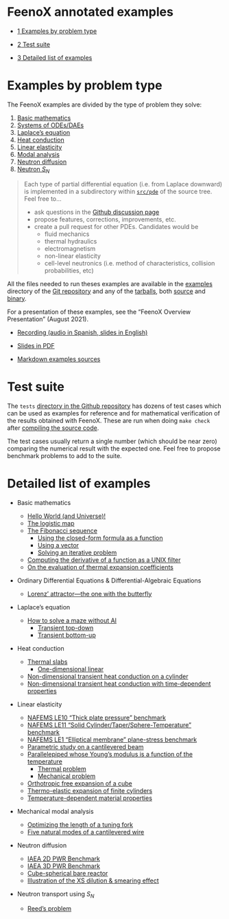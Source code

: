 # FeenoX annotated examples

- [<span class="toc-section-number">1</span> Examples by problem type][]
- [<span class="toc-section-number">2</span> Test suite][]
- [<span class="toc-section-number">3</span> Detailed list of
  examples][]

  [<span class="toc-section-number">1</span> Examples by problem type]: #examples-by-problem-type
  [<span class="toc-section-number">2</span> Test suite]: #test-suite
  [<span class="toc-section-number">3</span> Detailed list of examples]:
    #detailed-list-of-examples

# Examples by problem type

The FeenoX examples are divided by the type of problem they solve:

1.  [Basic mathematics][]
2.  [Systems of ODEs/DAEs][]
3.  [Laplace’s equation][]
4.  [Heat conduction][]
5.  [Linear elasticity][]
6.  [Modal analysis][]
7.  [Neutron diffusion][]
8.  [Neutron $S_N$][]

> Each type of partial differential equation (i.e. from Laplace
> downward) is implemented in a subdirectory within [`src/pde`][] of the
> source tree. Feel free to…
>
> - ask questions in the [Github discussion page][]
> - propose features, corrections, improvements, etc.
> - create a pull request for other PDEs. Candidates would be
>   - fluid mechanics
>   - thermal hydraulics
>   - electromagnetism
>   - non-linear elasticity
>   - cell-level neutronics (i.e. method of characteristics, collision
>     probabilities, etc)

All the files needed to run theses examples are available in the
[examples][] directory of the [Git repository][] and any of the
[tarballs][], both [source][] and [binary][].

For a presentation of these examples, see the “FeenoX Overview
Presentation” (August 2021).

- [Recording (audio in Spanish, slides in English)][]
- [Slides in PDF][]
- [Markdown examples sources][]

  [Basic mathematics]: basic.md
  [Systems of ODEs/DAEs]: daes.md
  [Laplace’s equation]: laplace.md
  [Heat conduction]: thermal.md
  [Linear elasticity]: mechanical.md
  [Modal analysis]: modal.md
  [Neutron diffusion]: neutron_diffusion.md
  [Neutron $S_N$]: neutron_sn.md
  [`src/pde`]: https://github.com/seamplex/feenox/tree/main/src/pdes
  [Github discussion page]: https://github.com/seamplex/feenox/discussions
  [examples]: https://github.com/seamplex/feenox/tree/main/examples
  [Git repository]: https://github.com/seamplex/feenox
  [tarballs]: https://www.seamplex.com/feenox/download.html
  [source]: https://www.seamplex.com/feenox/dist/src
  [binary]: https://www.seamplex.com/feenox/dist/linux
  [Recording (audio in Spanish, slides in English)]: https://youtu.be/-RJ5qn7E9uE
  [Slides in PDF]: https://www.seamplex.com/feenox/doc/2021-feenox.pdf
  [Markdown examples sources]: https://github.com/gtheler/2021-presentation

# Test suite

The `tests` [directory in the Github repository][] has dozens of test
cases which can be used as examples for reference and for mathematical
verification of the results obtained with FeenoX. These are run when
doing `make check` after [compiling the source code][].

The test cases usually return a single number (which should be near
zero) comparing the numerical result with the expected one. Feel free to
propose benchmark problems to add to the suite.

  [directory in the Github repository]: https://github.com/seamplex/feenox/tree/main/tests
  [compiling the source code]: ../doc/compile.md

# Detailed list of examples

- Basic mathematics
  - [Hello World (and Universe)!][]
  - [The logistic map][]
  - [The Fibonacci sequence][]
    - [Using the closed-form formula as a function][]
    - [Using a vector][]
    - [Solving an iterative problem][]
  - [Computing the derivative of a function as a UNIX filter][]
  - [On the evaluation of thermal expansion coefficients][]
- Ordinary Differential Equations & Differential-Algebraic Equations
  - [Lorenz’ attractor—the one with the butterfly][]
- Laplace’s equation
  - [How to solve a maze without AI][]
    - [Transient top-down][]
    - [Transient bottom-up][]
- Heat conduction
  - [Thermal slabs][]
    - [One-dimensional linear][]
  - [Non-dimensional transient heat conduction on a cylinder][]
  - [Non-dimensional transient heat conduction with time-dependent
    properties][]
- Linear elasticity
  - [NAFEMS LE10 “Thick plate pressure” benchmark][]
  - [NAFEMS LE11 “Solid Cylinder/Taper/Sphere-Temperature” benchmark][]
  - [NAFEMS LE1 “Elliptical membrane” plane-stress benchmark][]
  - [Parametric study on a cantilevered beam][]
  - [Parallelepiped whose Young’s modulus is a function of the
    temperature][]
    - [Thermal problem][]
    - [Mechanical problem][]
  - [Orthotropic free expansion of a cube][]
  - [Thermo-elastic expansion of finite cylinders][]
  - [Temperature-dependent material properties][]
- Mechanical modal analysis
  - [Optimizing the length of a tuning fork][]
  - [Five natural modes of a cantilevered wire][]
- Neutron diffusion
  - [IAEA 2D PWR Benchmark][]
  - [IAEA 3D PWR Benchmark][]
  - [Cube-spherical bare reactor][]
  - [Illustration of the XS dilution & smearing effect][]
- Neutron transport using $S_N$
  - [Reed’s problem][]

  [Hello World (and Universe)!]: basic.md#hello-world-and-universe
  [The logistic map]: basic.md#the-logistic-map
  [The Fibonacci sequence]: basic.md#the-fibonacci-sequence
  [Using the closed-form formula as a function]: basic.md#using-the-closed-form-formula-as-a-function
  [Using a vector]: basic.md#using-a-vector
  [Solving an iterative problem]: basic.md#solving-an-iterative-problem
  [Computing the derivative of a function as a UNIX filter]: basic.md#computing-the-derivative-of-a-function-as-a-unix-filter
  [On the evaluation of thermal expansion coefficients]: basic.md#on-the-evaluation-of-thermal-expansion-coefficients
  [Lorenz’ attractor—the one with the butterfly]: daes.md#lorenz-attractorthe-one-with-the-butterfly
  [How to solve a maze without AI]: laplace.md#how-to-solve-a-maze-without-ai
  [Transient top-down]: laplace.md#transient-top-down
  [Transient bottom-up]: laplace.md#transient-bottom-up
  [Thermal slabs]: thermal.md#thermal-slabs
  [One-dimensional linear]: thermal.md#one-dimensional-linear
  [Non-dimensional transient heat conduction on a cylinder]: thermal.md#non-dimensional-transient-heat-conduction-on-a-cylinder
  [Non-dimensional transient heat conduction with time-dependent properties]:
    thermal.md#non-dimensional-transient-heat-conduction-with-time-dependent-properties
  [NAFEMS LE10 “Thick plate pressure” benchmark]: mechanical.md#nafems-le10-thick-plate-pressure-benchmark
  [NAFEMS LE11 “Solid Cylinder/Taper/Sphere-Temperature” benchmark]: mechanical.md#nafems-le11-solid-cylindertapersphere-temperature-benchmark
  [NAFEMS LE1 “Elliptical membrane” plane-stress benchmark]: mechanical.md#nafems-le1-elliptical-membrane-plane-stress-benchmark
  [Parametric study on a cantilevered beam]: mechanical.md#parametric-study-on-a-cantilevered-beam
  [Parallelepiped whose Young’s modulus is a function of the temperature]:
    mechanical.md#parallelepiped-whose-youngs-modulus-is-a-function-of-the-temperature
  [Thermal problem]: mechanical.md#thermal-problem
  [Mechanical problem]: mechanical.md#mechanical-problem
  [Orthotropic free expansion of a cube]: mechanical.md#orthotropic-free-expansion-of-a-cube
  [Thermo-elastic expansion of finite cylinders]: mechanical.md#thermo-elastic-expansion-of-finite-cylinders
  [Temperature-dependent material properties]: mechanical.md#temperature-dependent-material-properties
  [Optimizing the length of a tuning fork]: modal.md#optimizing-the-length-of-a-tuning-fork
  [Five natural modes of a cantilevered wire]: modal.md#five-natural-modes-of-a-cantilevered-wire
  [IAEA 2D PWR Benchmark]: neutron_diffusion.md#iaea-2d-pwr-benchmark
  [IAEA 3D PWR Benchmark]: neutron_diffusion.md#iaea-3d-pwr-benchmark
  [Cube-spherical bare reactor]: neutron_diffusion.md#cube-spherical-bare-reactor
  [Illustration of the XS dilution & smearing effect]: neutron_diffusion.md#illustration-of-the-xs-dilution-smearing-effect
  [Reed’s problem]: neutron_sn.md#reeds-problem
